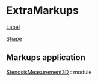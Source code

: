 # ExtraMarkups


[Label](https://github.com/chir-set/ExtraMarkups/tree/main/Label/)

[Shape](https://github.com/chir-set/ExtraMarkups/tree/main/Shape/)

## Markups application

[StenosisMeasurement3D](https://github.com/chir-set/ExtraMarkups/tree/main/StenosisMeasurement3D/) : module











